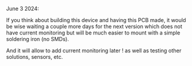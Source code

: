 June 3 2024:

If you think about building this device and having this PCB made, it would be wise waiting a couple more days for the next version
which does not have current monitoring but will be much easier to mount with a simple soldering iron (no SMDs).

And it will allow to add current monitoring later ! as well as testing other solutions, sensors, etc.
